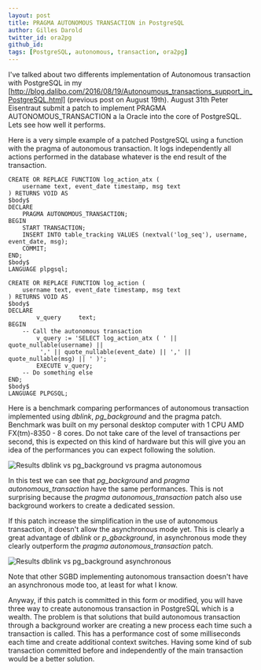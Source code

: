 ```yaml
---
layout: post
title: PRAGMA AUTONOMOUS TRANSACTION in PostgreSQL
author: Gilles Darold
twitter_id: ora2pg
github_id:
tags: [PostgreSQL, autonomous, transaction, ora2pg]
---
```


I've talked about two differents implementation of Autonomous transaction
with PostgreSQL in my [http://blog.dalibo.com/2016/08/19/Autonoumous_transactions_support_in_PostgreSQL.html] (previous post on August 19th). August 31th Peter Eisentraut submit
a patch to implement PRAGMA AUTONOMOUS_TRANSACTION a la Oracle into the
core of PostgreSQL. Lets see how well it performs.

<!--MORE-->

Here is a very simple example of a patched PostgreSQL using a function
with the pragma of autonomous transaction. It logs independently all
actions performed in the database whatever is the end result of the
transaction.

```
CREATE OR REPLACE FUNCTION log_action_atx (
	username text, event_date timestamp, msg text
) RETURNS VOID AS
$body$
DECLARE
	PRAGMA AUTONOMOUS_TRANSACTION;
BEGIN
	START TRANSACTION;
	INSERT INTO table_tracking VALUES (nextval('log_seq'), username, event_date, msg);
	COMMIT;
END;
$body$
LANGUAGE plpgsql;

CREATE OR REPLACE FUNCTION log_action (
	username text, event_date timestamp, msg text
) RETURNS VOID AS
$body$
DECLARE
        v_query     text;
BEGIN
	-- Call the autonomous transaction
        v_query := 'SELECT log_action_atx ( ' || quote_nullable(username) ||
		 ',' || quote_nullable(event_date) || ',' || quote_nullable(msg) || ' )';
        EXECUTE v_query;
	-- Do something else
END;
$body$
LANGUAGE PLPGSQL;
```

Here is a benchmark comparing performances of autonomous transaction
implemented using *dblink*, *pg_background* and the pragma patch.
Benchmark was built on my personal desktop computer with 1 CPU
AMD FX(tm)-8350 - 8 cores. Do not take care of the level of transactions
per second, this is expected on this kind of hardware but this will give
you an idea of the performances you can expect following the solution.

<img src="http://blog.dalibo.com/assets/media/dblink_pg_background_pragma_autonomous.png" title="Results dblink vs pg_background vs pragma autonomous"/>

In this test we can see that *pg_background* and *pragma autonomous_transaction*
have the same performances. This is not surprising because the *pragma autonomous_transaction*
patch also use background workers to create a dedicated session.

If this patch increase the simplification in the use of autonomous transaction,
it doesn't allow the asynchronous mode yet. This is clearly a great advantage
of *dblink* or *p_gbackground*, in asynchronous mode they clearly outperform
the *pragma autonomous_transaction* patch.

<img src="http://blog.dalibo.com/assets/media/dblink_vs_pg_background_async2.png" title="Results dblink vs pg_background asynchronous"/>

Note that other SGBD implementing autonomous transaction doesn't have an
asynchronous mode too, at least for what I know.

Anyway, if this patch is committed in this form or modified, you will have
three way to create autonomous transaction in PostgreSQL which is a wealth.
The problem is that solutions that build autonomous transaction through a background worker
are creating a new process each time such a transaction is called. This
has a performance cost of some milliseconds each time and create additional
context switches. Having some kind of sub transaction committed before and
independently of the main transaction would be a better solution.

